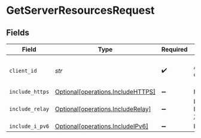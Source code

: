 # GetServerResourcesRequest


## Fields

| Field                                                                                                              | Type                                                                                                               | Required                                                                                                           | Description                                                                                                        | Example                                                                                                            |
| ------------------------------------------------------------------------------------------------------------------ | ------------------------------------------------------------------------------------------------------------------ | ------------------------------------------------------------------------------------------------------------------ | ------------------------------------------------------------------------------------------------------------------ | ------------------------------------------------------------------------------------------------------------------ |
| `client_id`                                                                                                        | *str*                                                                                                              | :heavy_check_mark:                                                                                                 | An opaque identifier unique to the client (UUID, serial number, or other unique device ID)                         | 3381b62b-9ab7-4e37-827b-203e9809eb58                                                                               |
| `include_https`                                                                                                    | [Optional[operations.IncludeHTTPS]](../../models/operations/includehttps.md)                                       | :heavy_minus_sign:                                                                                                 | Include Https entries in the results                                                                               | 1                                                                                                                  |
| `include_relay`                                                                                                    | [Optional[operations.IncludeRelay]](../../models/operations/includerelay.md)                                       | :heavy_minus_sign:                                                                                                 | Include Relay addresses in the results <br/>E.g: https://10-0-0-25.bbf8e10c7fa20447cacee74cd9914cde.plex.direct:32400<br/> | 1                                                                                                                  |
| `include_i_pv6`                                                                                                    | [Optional[operations.IncludeIPv6]](../../models/operations/includeipv6.md)                                         | :heavy_minus_sign:                                                                                                 | Include IPv6 entries in the results                                                                                | 1                                                                                                                  |